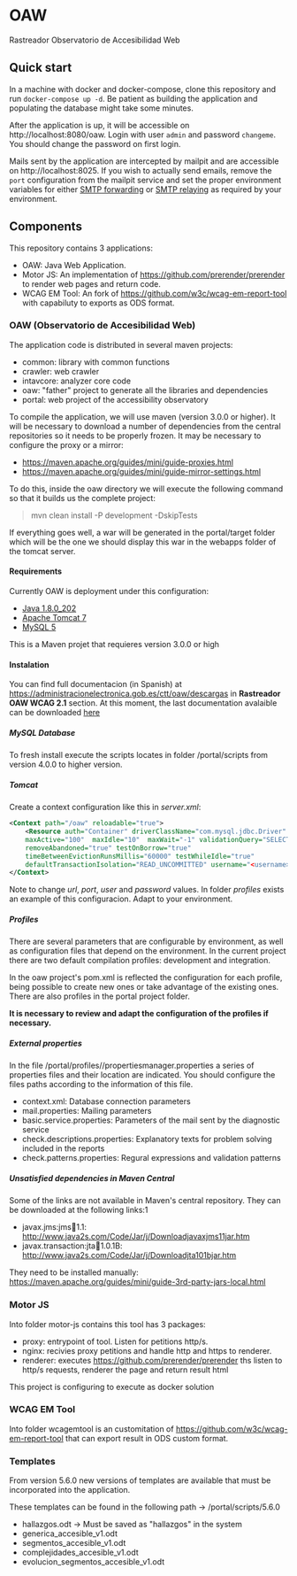 # OAW
Rastreador Observatorio de Accesibilidad Web

## Quick start
In a machine with docker and docker-compose, clone this repository and run `docker-compose up -d`. Be patient as building the application and populating the database might take some minutes.

After the application is up, it will be accessible on http://localhost:8080/oaw. Login with user `admin` and password `changeme`. You should change the password on first login.

Mails sent by the application are intercepted by mailpit and are accessible on http://localhost:8025. If you wish to actually send emails, remove the `port` configuration from the mailpit service and set the proper environment variables for either [SMTP forwarding](https://mailpit.axllent.org/docs/configuration/smtp-forward/) or [SMTP relaying](https://mailpit.axllent.org/docs/configuration/smtp-relay/) as required by your environment.

## Components

This repository contains 3 applications:

* OAW: Java Web Application.
* Motor JS: An implementation of https://github.com/prerender/prerender to render web pages and return code.
* WCAG EM Tool: An fork of https://github.com/w3c/wcag-em-report-tool with capabiluty to exports as ODS format.

### OAW (Observatorio de Accesibilidad Web)

The application code is distributed in several maven projects:

* common: library with common functions
* crawler: web crawler
* intavcore: analyzer core code
* oaw: "father" project to generate all the libraries and dependencies
* portal: web project of the accessibility observatory

To compile the application, we will use maven (version 3.0.0 or higher). It will be necessary to download a number of dependencies from the central repositories so it needs to be properly frozen. It may be necessary to configure the proxy or a mirror:

* https://maven.apache.org/guides/mini/guide-proxies.html
* https://maven.apache.org/guides/mini/guide-mirror-settings.html

To do this, inside the oaw directory we will execute the following command so that it builds us the complete project:

>	mvn clean install -P development -DskipTests

If everything goes well, a war will be generated in the portal/target folder which will be the one we should display this war in the webapps folder of the tomcat server. 

#### Requirements

Currently OAW is deployment under this configuration:

* [Java 1.8.0_202](https://www.oracle.com/es/java/technologies/javase/javase8-archive-downloads.html) 
* [Apache Tomcat 7](https://tomcat.apache.org/tomcat-7.0-doc/)
* [MySQL 5](https://dev.mysql.com/doc/relnotes/mysql/5.7/en/news-5-7-21.html)

This is a Maven projet that requieres version 3.0.0 or high

#### Instalation

You can find full documentacion (in Spanish) at https://administracionelectronica.gob.es/ctt/oaw/descargas in __Rastreador OAW WCAG 2.1__ section. At this moment, the last documentation avalaible can be downloaded [here](https://administracionelectronica.gob.es/ctt/resources/Soluciones/2431/Descargas/Liberacion-codigo-OAW---MAETD-v5-0-4.zip?idIniciativa=2431&idElemento=19053)

##### MySQL Database

To fresh install execute the scripts locates in folder /portal/scripts from version 4.0.0 to higher version.

##### Tomcat

Create a context configuration like this in *server.xml*:
```xml
<Context path="/oaw" reloadable="true">
    <Resource auth="Container" driverClassName="com.mysql.jdbc.Driver" type="javax.sql.DataSource" name="jdbc/oaw" url="jdbc:mysql://<server>:<port>/<schema>"
    maxActive="100"  maxIdle="10"  maxWait="-1" validationQuery="SELECT 1 as dbcp_connection_test"
    removeAbandoned="true" testOnBorrow="true"
    timeBetweenEvictionRunsMillis="60000" testWhileIdle="true"                                         
    defaultTransactionIsolation="READ_UNCOMMITTED" username="<username>" password="<password>"/>
</Context>
```
Note to change *url*, *port*, *user* and *password* values. In folder *profiles* exists an example of this configuracion. Adapt to your environment.


##### Profiles

There are several parameters that are configurable by environment, as well as configuration files that depend on the environment. In the current project there are two default compilation profiles: development and integration. 

In the oaw project's pom.xml is reflected the configuration for each profile, being possible to create new ones or take advantage of the existing ones. There are also profiles in the portal project folder. 

__It is necessary to review and adapt the configuration of the profiles if necessary.__

##### External properties

In the file /portal/profiles/<profile>/propertiesmanager.properties a series of properties files and their location are indicated. You should configure the files paths according to the information of this file.

* context.xml: Database connection parameters
* mail.properties: Mailing parameters
* basic.service.properties: Parameters of the mail sent by the diagnostic service
* check.descriptions.properties: Explanatory texts for problem solving included in the reports
* check.patterns.properties: Regural expressions and validation patterns


##### Unsatisfied dependencies  in Maven Central

Some of the links are not available in Maven's central repository. They can be downloaded at the following links:1

* javax.jms:jms:jar:1.1: http://www.java2s.com/Code/Jar/j/Downloadjavaxjms11jar.htm
* javax.transaction:jta:jar:1.0.1B: http://www.java2s.com/Code/Jar/j/Downloadjta101bjar.htm

They need to be installed manually: https://maven.apache.org/guides/mini/guide-3rd-party-jars-local.html 

### Motor JS

Into folder motor-js contains this tool has 3 packages:

* proxy: entrypoint of tool. Listen for petitions http/s.
* nginx: recivies proxy petitions and handle http and https to renderer.
* renderer: executes https://github.com/prerender/prerender ths listen to http/s requests, renderer the page and return result html

This project is configuring to execute as docker solution

### WCAG EM Tool

Into folder wcagemtool is an customitation of https://github.com/w3c/wcag-em-report-tool that can export result in ODS custom format.

### Templates

From version 5.6.0 new versions of templates are available that must be incorporated into the application. 

These templates can be found in the following path -> /portal/scripts/5.6.0

* hallazgos.odt -> Must be saved as "hallazgos" in the system
* generica_accesible_v1.odt
* segmentos_accesible_v1.odt
* complejidades_accesible_v1.odt
* evolucion_segmentos_accesible_v1.odt
